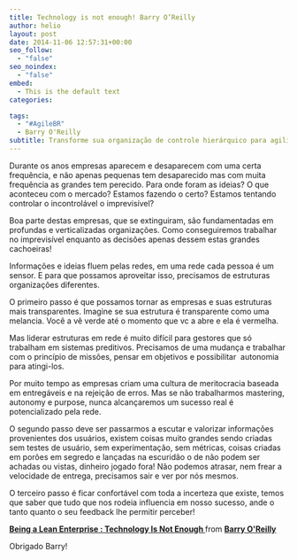```yaml
---
title: Technology is not enough! Barry O’Reilly
author: helio
layout: post
date: 2014-11-06 12:57:31+00:00
seo_follow:
  - "false"
seo_noindex:
  - "false"
embed:
  - This is the default text
categories:

tags:
  - "#AgileBR"
  - Barry O'Reilly
subtitle: Transforme sua organização de controle hierárquico para agilidade em rede—abraçando transparência, feedback de usuários e incerteza para construir empresas lean que prosperam em mercados imprevisíveis
---
```


Durante os anos empresas aparecem e desaparecem com uma certa frequência, e não apenas pequenas tem desaparecido mas com muita frequência as grandes tem perecido. Para onde foram as ideias? O que aconteceu com o mercado? Estamos fazendo o certo? Estamos tentando controlar o incontrolável o imprevisível?

Boa parte destas empresas, que se extinguiram, são fundamentadas em profundas e verticalizadas organizações. Como conseguiremos trabalhar no imprevisível enquanto as decisões apenas dessem estas grandes cachoeiras!

Informações e ideias fluem pelas redes, em uma rede cada pessoa é um sensor. E para que possamos aproveitar isso, precisamos de estruturas organizações diferentes.

O primeiro passo é que possamos tornar as empresas e suas estruturas mais transparentes. Imagine se sua estrutura é transparente como uma melancia. Você a vê verde até o momento que vc a abre e ela é vermelha.

Mas liderar estruturas em rede é muito difícil para gestores que só trabalham em sistemas preditivos. Precisamos de uma mudança e trabalhar com o princípio de missões, pensar em objetivos e possibilitar  autonomia para atingi-los.

Por muito tempo as empresas criam uma cultura de meritocracia baseada em entregáveis e na rejeição de erros. Mas se não trabalharmos mastering, autonomy e purpose, nunca alcançaremos um sucesso real é potencializado pela rede.

O segundo passo deve ser passarmos a escutar e valorizar informações provenientes dos usuários, existem coisas muito grandes sendo criadas sem testes de usuário, sem experimentação, sem métricas, coisas criadas em porões em segredo e lançadas na escuridão o de não podem ser achadas ou vistas, dinheiro jogado fora! Não podemos atrasar, nem frear a velocidade de entrega, precisamos sair e ver por nós mesmos.

O terceiro passo é ficar confortável com toda a incerteza que existe, temos que saber que tudo que nos rodeia influencia em nosso sucesso, ande o tanto quanto o seu feedback lhe permitir perceber!

<div style="margin-bottom:5px">
  <strong> <a href="//www.slideshare.net/barryoreilly/technology-is-not-enough-being-a-lean-enterprise" title="Being a Lean Enterprise : Technology Is Not Enough " target="_blank">Being a Lean Enterprise : Technology Is Not Enough </a> </strong> from <strong><a href="//www.slideshare.net/barryoreilly" target="_blank">Barry O'Reilly</a></strong>
</div>

Obrigado Barry!
